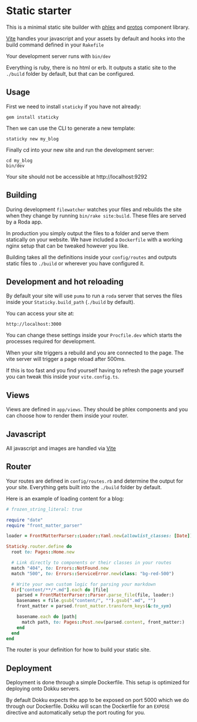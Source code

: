 # Static starter

This is a minimal static site builder with [phlex](https://phlex.fun) and
[protos](https://github.com/inhouse-work/protos) component library.

[Vite](https://vite-ruby.netlify.app/) handles your javascript and your
assets by default and hooks into the build command defined in your `Rakefile`

Your development server runs with `bin/dev`

Everything is ruby, there is no html or erb. It outputs a static site to the
`./build` folder by default, but that can be configured.

## Usage

First we need to install `staticky` if you have not already:

```
gem install staticky
```

Then we can use the CLI to generate a new template:

```
staticky new my_blog
```

Finally cd into your new site and run the development server:

```
cd my_blog
bin/dev
```

Your site should not be accessible at http://localhost:9292

## Building

During development `filewatcher` watches your files and rebuilds the site when they
change by running `bin/rake site:build`. These files are served by a Roda app.

In production you simply output the files to a folder and serve them statically
on your website. We have included a `Dockerfile` with a working nginx setup that
can be tweaked however you like.

Building takes all the definitions inside your `config/routes` and outputs
static files to `./build` or wherever you have configured it.

## Development and hot reloading

By default your site will use `puma` to run a `roda` server that serves the
files inside your `Staticky.build_path` (`./build` by default).

You can access your site at:

```
http://localhost:3000
```

You can change these settings inside your `Procfile.dev` which starts the
processes required for development.

When your site triggers a rebuild and you are connected to the page. The vite
server will trigger a page reload after 500ms.

If this is too fast and you find yourself having to refresh the page yourself
you can tweak this inside your `vite.config.ts`.

## Views

Views are defined in `app/views`. They should be phlex components and you can
choose how to render them inside your router.

## Javascript

All javascript and images are handled via [Vite](https://vite-ruby.netlify.app/)

## Router

Your routes are defined in `config/routes.rb` and determine the output for your
site. Everything gets built into the `./build` folder by default.

Here is an example of loading content for a blog:

```ruby
# frozen_string_literal: true

require "date"
require "front_matter_parser"

loader = FrontMatterParser::Loader::Yaml.new(allowlist_classes: [Date])

Staticky.router.define do
  root to: Pages::Home.new

  # Link directly to components or their classes in your routes
  match "404", to: Errors::NotFound.new
  match "500", to: Errors::ServiceError.new(class: "bg-red-500")

  # Write your own custom logic for parsing your markdown
  Dir["content/**/*.md"].each do |file|
    parsed = FrontMatterParser::Parser.parse_file(file, loader:)
    basenames = file.gsub("content/", "").gsub(".md", "")
    front_matter = parsed.front_matter.transform_keys(&:to_sym)

    basename.each do |path|
      match path, to: Pages::Post.new(parsed.content, front_matter:)
    end
  end
end
```

The router is your definition for how to build your static site.

## Deployment

Deployment is done through a simple Dockerfile. This setup is optimized for
deploying onto Dokku servers.

By default Dokku expects the app to be exposed on port 5000 which we do through
our Dockerfile. Dokku will scan the Dockerfile for an `EXPOSE` directive and
automatically setup the port routing for you.
